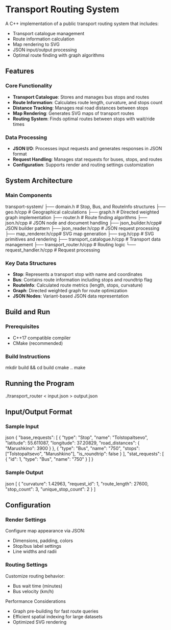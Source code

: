 # Transport Routing System

A C++ implementation of a public transport routing system that includes:
- Transport catalogue management
- Route information calculation
- Map rendering to SVG
- JSON input/output processing
- Optimal route finding with graph algorithms

## Features

### Core Functionality
- **Transport Catalogue**: Stores and manages bus stops and routes
- **Route Information**: Calculates route length, curvature, and stops count
- **Distance Tracking**: Manages real road distances between stops
- **Map Rendering**: Generates SVG maps of transport routes
- **Routing System**: Finds optimal routes between stops with wait/ride times

### Data Processing
- **JSON I/O**: Processes input requests and generates responses in JSON format
- **Request Handling**: Manages stat requests for buses, stops, and routes
- **Configuration**: Supports render and routing settings customization

## System Architecture
### Main Components
transport-system/
├── domain.h # Stop, Bus, and RouteInfo structures
├── geo.h/cpp # Geographical calculations
├── graph.h # Directed weighted graph implementation
├── router.h # Route finding algorithms
├── json.h/cpp # JSON node and document handling
├── json_builder.h/cpp# JSON builder pattern
├── json_reader.h/cpp # JSON request processing
├── map_renderer.h/cpp# SVG map generation
├── svg.h/cpp # SVG primitives and rendering
├── transport_catalogue.h/cpp # Transport data management
├── transport_router.h/cpp # Routing logic
└── request_handler.h/cpp # Request processing

### Key Data Structures
- **Stop**: Represents a transport stop with name and coordinates
- **Bus**: Contains route information including stops and roundtrip flag
- **RouteInfo**: Calculated route metrics (length, stops, curvature)
- **Graph**: Directed weighted graph for route optimization
- **JSON Nodes**: Variant-based JSON data representation

## Build and Run

### Prerequisites
- C++17 compatible compiler
- CMake (recommended)

### Build Instructions
mkdir build && cd build
cmake ..
make

## Running the Program
./transport_router < input.json > output.json

## Input/Output Format

### Sample Input
json
{
  "base_requests": [
    {
      "type": "Stop",
      "name": "Tolstopaltsevo",
      "latitude": 55.611087,
      "longitude": 37.20829,
      "road_distances": {
        "Marushkino": 3900
      }
    },
    {
      "type": "Bus",
      "name": "750",
      "stops": ["Tolstopaltsevo", "Marushkino"],
      "is_roundtrip": false
    }
  ],
  "stat_requests": [
    {
      "id": 1,
      "type": "Bus",
      "name": "750"
    }
  ]
}

### Sample Output
json
[
  {
    "curvature": 1.42963,
    "request_id": 1,
    "route_length": 27600,
    "stop_count": 3,
    "unique_stop_count": 2
  }
]

## Configuration

### Render Settings
Configure map appearance via JSON:
- Dimensions, padding, colors
- Stop/bus label settings
- Line widths and radii

### Routing Settings
Customize routing behavior:
- Bus wait time (minutes)
- Bus velocity (km/h)

Performance Considerations
- Graph pre-building for fast route queries
- Efficient spatial indexing for large datasets
- Optimized SVG rendering
